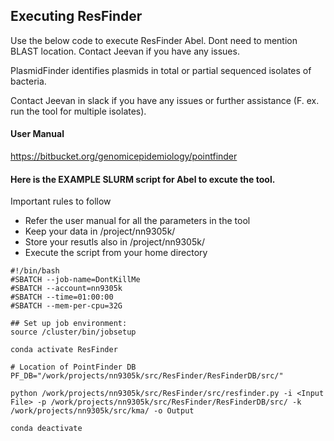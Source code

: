 **Executing ResFinder** 
----------------------
Use the below code to execute ResFinder Abel. Dont need to mention BLAST location.
Contact Jeevan if you have any issues. 

PlasmidFinder identifies plasmids in total or partial sequenced isolates of bacteria.

Contact Jeevan in slack if you have any issues or further assistance (F. ex. run the tool for multiple isolates).

#### User Manual 
https://bitbucket.org/genomicepidemiology/pointfinder

#### Here is the EXAMPLE SLURM script for Abel to excute the tool.
Important rules to follow
* Refer the user manual for all the parameters in the tool
* Keep your data in /project/nn9305k/
* Store your resutls also in /project/nn9305k/
* Execute the script from your home directory

```
#!/bin/bash
#SBATCH --job-name=DontKillMe
#SBATCH --account=nn9305k
#SBATCH --time=01:00:00
#SBATCH --mem-per-cpu=32G

## Set up job environment:
source /cluster/bin/jobsetup

conda activate ResFinder 

# Location of PointFinder DB
PF_DB="/work/projects/nn9305k/src/ResFinder/ResFinderDB/src/"

python /work/projects/nn9305k/src/ResFinder/src/resfinder.py -i <Input File> -p /work/projects/nn9305k/src/ResFinder/ResFinderDB/src/ -k /work/projects/nn9305k/src/kma/ -o Output

conda deactivate
```
